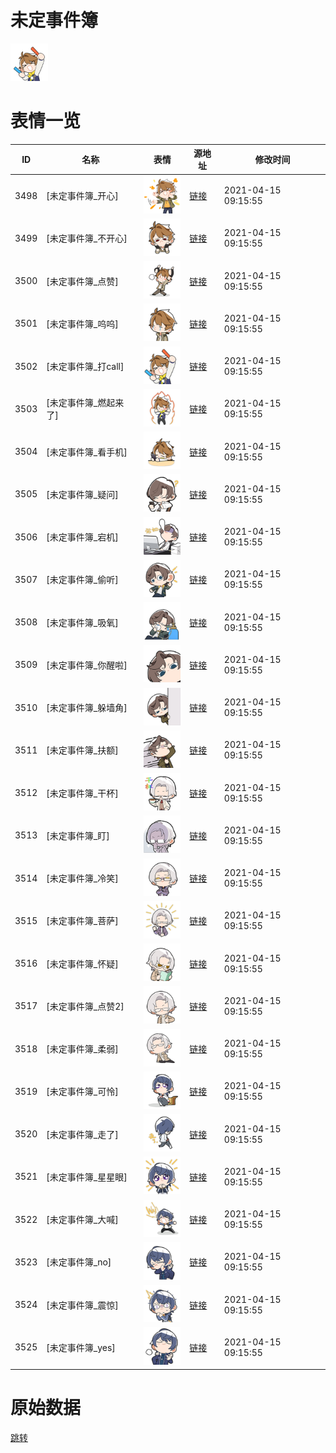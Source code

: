 # 未定事件簿

<img src="./cover.png" height="60" alt="cover" />

# 表情一览

|ID|名称|表情|源地址|修改时间|
|----|----|----|----|----|
|3498|[未定事件簿_开心]|<img src="./pic/003498_%5B未定事件簿_开心%5D.png" height="60" alt="开心"/>|[链接](http://i0.hdslb.com/bfs/emote/2111edee2700ceccef6d0e3679317bdfcb0b5f03.png)|2021-04-15 09:15:55|
|3499|[未定事件簿_不开心]|<img src="./pic/003499_%5B未定事件簿_不开心%5D.png" height="60" alt="不开心"/>|[链接](http://i0.hdslb.com/bfs/emote/5acc72a1f86b030ff15e16398634338d6b951737.png)|2021-04-15 09:15:55|
|3500|[未定事件簿_点赞]|<img src="./pic/003500_%5B未定事件簿_点赞%5D.png" height="60" alt="点赞"/>|[链接](http://i0.hdslb.com/bfs/emote/722f39e3246e295bb22626c25ec11985db854476.png)|2021-04-15 09:15:55|
|3501|[未定事件簿_呜呜]|<img src="./pic/003501_%5B未定事件簿_呜呜%5D.png" height="60" alt="呜呜"/>|[链接](http://i0.hdslb.com/bfs/emote/6e9c90f7d5c10dc310bbc7b20fb54a630e0695e3.png)|2021-04-15 09:15:55|
|3502|[未定事件簿_打call]|<img src="./pic/003502_%5B未定事件簿_打call%5D.png" height="60" alt="打call"/>|[链接](http://i0.hdslb.com/bfs/emote/c66b6e1b30f7bf3fe243c664e34e352e49f868c1.png)|2021-04-15 09:15:55|
|3503|[未定事件簿_燃起来了]|<img src="./pic/003503_%5B未定事件簿_燃起来了%5D.png" height="60" alt="燃起来了"/>|[链接](http://i0.hdslb.com/bfs/emote/8f5467784d2e9f9a968852f5feeef26f60438f21.png)|2021-04-15 09:15:55|
|3504|[未定事件簿_看手机]|<img src="./pic/003504_%5B未定事件簿_看手机%5D.png" height="60" alt="看手机"/>|[链接](http://i0.hdslb.com/bfs/emote/05f361383ba936b32f9ddf5a35bc13e9ba790aaf.png)|2021-04-15 09:15:55|
|3505|[未定事件簿_疑问]|<img src="./pic/003505_%5B未定事件簿_疑问%5D.png" height="60" alt="疑问"/>|[链接](http://i0.hdslb.com/bfs/emote/78cde00d1177341ec3331d54ddf9d3452df6a985.png)|2021-04-15 09:15:55|
|3506|[未定事件簿_宕机]|<img src="./pic/003506_%5B未定事件簿_宕机%5D.png" height="60" alt="宕机"/>|[链接](http://i0.hdslb.com/bfs/emote/b2f88b07629c5de56e81b695ee1fe0e62fc96efd.png)|2021-04-15 09:15:55|
|3507|[未定事件簿_偷听]|<img src="./pic/003507_%5B未定事件簿_偷听%5D.png" height="60" alt="偷听"/>|[链接](http://i0.hdslb.com/bfs/emote/8040667af8c959e5c74cc920f4f6c1fbde8ceec6.png)|2021-04-15 09:15:55|
|3508|[未定事件簿_吸氧]|<img src="./pic/003508_%5B未定事件簿_吸氧%5D.png" height="60" alt="吸氧"/>|[链接](http://i0.hdslb.com/bfs/emote/7e4e99fdf1fc5ad1a2fe55fa1e70b156a4ea1dbb.png)|2021-04-15 09:15:55|
|3509|[未定事件簿_你醒啦]|<img src="./pic/003509_%5B未定事件簿_你醒啦%5D.png" height="60" alt="你醒啦"/>|[链接](http://i0.hdslb.com/bfs/emote/70325c200a5cd7b20b8c82a1a7646cb575a7a63f.png)|2021-04-15 09:15:55|
|3510|[未定事件簿_躲墙角]|<img src="./pic/003510_%5B未定事件簿_躲墙角%5D.png" height="60" alt="躲墙角"/>|[链接](http://i0.hdslb.com/bfs/emote/3abec95513f8fa73f23f22275776fde0420f4754.png)|2021-04-15 09:15:55|
|3511|[未定事件簿_扶额]|<img src="./pic/003511_%5B未定事件簿_扶额%5D.png" height="60" alt="扶额"/>|[链接](http://i0.hdslb.com/bfs/emote/6ae47e42060467e9fa9dca1ba6f2169d25fa351d.png)|2021-04-15 09:15:55|
|3512|[未定事件簿_干杯]|<img src="./pic/003512_%5B未定事件簿_干杯%5D.png" height="60" alt="干杯"/>|[链接](http://i0.hdslb.com/bfs/emote/13e7c50674067fe13392f5479a79e1f726bf3ee2.png)|2021-04-15 09:15:55|
|3513|[未定事件簿_盯]|<img src="./pic/003513_%5B未定事件簿_盯%5D.png" height="60" alt="盯"/>|[链接](http://i0.hdslb.com/bfs/emote/498843a309a537e23c613cec73bdcd59ea6ce842.png)|2021-04-15 09:15:55|
|3514|[未定事件簿_冷笑]|<img src="./pic/003514_%5B未定事件簿_冷笑%5D.png" height="60" alt="冷笑"/>|[链接](http://i0.hdslb.com/bfs/emote/fe12d02d05a383cd063b0717d8de99b717490c90.png)|2021-04-15 09:15:55|
|3515|[未定事件簿_菩萨]|<img src="./pic/003515_%5B未定事件簿_菩萨%5D.png" height="60" alt="菩萨"/>|[链接](http://i0.hdslb.com/bfs/emote/0c307729a5072182f86efbfae1dc54cc34b6d784.png)|2021-04-15 09:15:55|
|3516|[未定事件簿_怀疑]|<img src="./pic/003516_%5B未定事件簿_怀疑%5D.png" height="60" alt="怀疑"/>|[链接](http://i0.hdslb.com/bfs/emote/16078ba24ecd37983cb55564feebfca3fbe1f2b6.png)|2021-04-15 09:15:55|
|3517|[未定事件簿_点赞2]|<img src="./pic/003517_%5B未定事件簿_点赞2%5D.png" height="60" alt="点赞2"/>|[链接](http://i0.hdslb.com/bfs/emote/a75498908611c7ddedc6c5197a91da239778b992.png)|2021-04-15 09:15:55|
|3518|[未定事件簿_柔弱]|<img src="./pic/003518_%5B未定事件簿_柔弱%5D.png" height="60" alt="柔弱"/>|[链接](http://i0.hdslb.com/bfs/emote/e2aab1be87d83975c4433b8d192e85f2908a56cb.png)|2021-04-15 09:15:55|
|3519|[未定事件簿_可怜]|<img src="./pic/003519_%5B未定事件簿_可怜%5D.png" height="60" alt="可怜"/>|[链接](http://i0.hdslb.com/bfs/emote/d2d430898ea6e14bc8b0e5c3089efc84bdd2c777.png)|2021-04-15 09:15:55|
|3520|[未定事件簿_走了]|<img src="./pic/003520_%5B未定事件簿_走了%5D.png" height="60" alt="走了"/>|[链接](http://i0.hdslb.com/bfs/emote/6979b4f23ab86ecbe4dff313a38b674eeef53d50.png)|2021-04-15 09:15:55|
|3521|[未定事件簿_星星眼]|<img src="./pic/003521_%5B未定事件簿_星星眼%5D.png" height="60" alt="星星眼"/>|[链接](http://i0.hdslb.com/bfs/emote/b19889f867ebc5bb77b6caf4c6fe3d655ea154f9.png)|2021-04-15 09:15:55|
|3522|[未定事件簿_大喊]|<img src="./pic/003522_%5B未定事件簿_大喊%5D.png" height="60" alt="大喊"/>|[链接](http://i0.hdslb.com/bfs/emote/271bad242b58636f13c21bc248000157192c7146.png)|2021-04-15 09:15:55|
|3523|[未定事件簿_no]|<img src="./pic/003523_%5B未定事件簿_no%5D.png" height="60" alt="no"/>|[链接](http://i0.hdslb.com/bfs/emote/d26665897605d2f665adb260dee9edbce5cd04e9.png)|2021-04-15 09:15:55|
|3524|[未定事件簿_震惊]|<img src="./pic/003524_%5B未定事件簿_震惊%5D.png" height="60" alt="震惊"/>|[链接](http://i0.hdslb.com/bfs/emote/ffe92fdf61f55d3e930e5d39b88b418a8c85ac60.png)|2021-04-15 09:15:55|
|3525|[未定事件簿_yes]|<img src="./pic/003525_%5B未定事件簿_yes%5D.png" height="60" alt="yes"/>|[链接](http://i0.hdslb.com/bfs/emote/0c4e3f99ed9ec4e6d7488486898720ab09c93678.png)|2021-04-15 09:15:55|

# 原始数据

[跳转](./raw.json)

